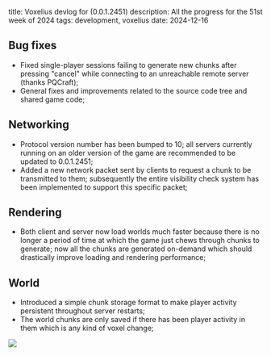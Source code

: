 title: Voxelius devlog for (0.0.1.2451)
description: All the progress for the 51st week of 2024
tags: development, voxelius
date: 2024-12-16

## Bug fixes
* Fixed single-player sessions failing to generate new chunks after pressing
"cancel" while connecting to an unreachable remote server (thanks PQCraft);  
* General fixes and improvements related to the source code tree and shared
game code;  

## Networking
* Protocol version number has been bumped to 10; all servers currently running
on an older version of the game are recommended to be updated to 0.0.1.2451;  
* Added a new network packet sent by clients to request a chunk to be
transmitted to them; subsequently the entire visibility check system has been
implemented to support this specific packet;  

## Rendering
* Both client and server now load worlds much faster because there is no longer
a period of time at which the game just chews through chunks to generate; now
all the chunks are generated on-demand which should drastically improve loading
and rendering performance;  

## World
* Introduced a simple chunk storage format to make player activity persistent
throughout server restarts;  
* The world chunks are only saved if there has been player activity in them
which is any kind of voxel change;  

![](2024-12-16.voxelius-devlog/353546187294.png)  
